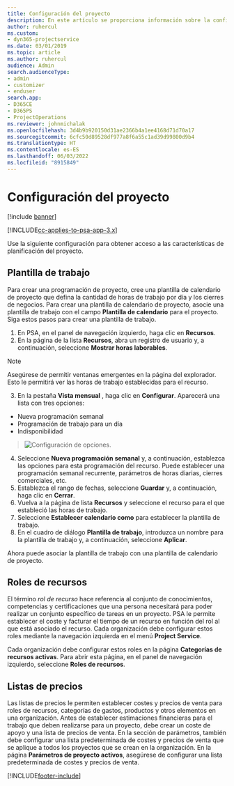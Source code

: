 ```yaml
---
title: Configuración del proyecto
description: En este artículo se proporciona información sobre la configuración de administración del proyecto.
author: ruhercul
ms.custom:
- dyn365-projectservice
ms.date: 03/01/2019
ms.topic: article
ms.author: ruhercul
audience: Admin
search.audienceType:
- admin
- customizer
- enduser
search.app:
- D365CE
- D365PS
- ProjectOperations
ms.reviewer: johnmichalak
ms.openlocfilehash: 3d4b9b920150d31ae2366b4a1ee4168d71d70a17
ms.sourcegitcommit: 6cfc50d89528df977a8f6a55c1ad39d99800d9b4
ms.translationtype: HT
ms.contentlocale: es-ES
ms.lasthandoff: 06/03/2022
ms.locfileid: "8915849"
---
```

# <a name="project-settings"></a>Configuración del proyecto

[!include [banner](../includes/psa-now-project-operations.md)]

[!INCLUDE[cc-applies-to-psa-app-3.x](../includes/cc-applies-to-psa-app-3x.md)]

Use la siguiente configuración para obtener acceso a las características de planificación del proyecto.

## <a name="work-template"></a>Plantilla de trabajo

Para crear una programación de proyecto, cree una plantilla de calendario de proyecto que defina la cantidad de horas de trabajo por día y los cierres de negocios. Para crear una plantilla de calendario de proyecto, asocie una plantilla de trabajo con el campo **Plantilla de calendario** para el proyecto. Siga estos pasos para crear una plantilla de trabajo.

1. En PSA, en el panel de navegación izquierdo, haga clic en **Recursos**. 
2. En la página de la lista **Recursos**, abra un registro de usuario y, a continuación, seleccione **Mostrar horas laborables**.

  > [!NOTE]
  > Asegúrese de permitir ventanas emergentes en la página del explorador. Esto le permitirá ver las horas de trabajo establecidas para el recurso.
  
3. En la pestaña **Vista mensual** , haga clic en **Configurar**. Aparecerá una lista con tres opciones: 

  - Nueva programación semanal
  - Programación de trabajo para un día
  - Indisponibilidad

> ![Configuración de opciones.](media/project-13.png)

4. Seleccione **Nueva programación semanal** y, a continuación, establezca las opciones para esta programación del recurso. Puede establecer una programación semanal recurrente, parámetros de horas diarias, cierres comerciales, etc.
5. Establezca el rango de fechas, seleccione **Guardar** y, a continuación, haga clic en **Cerrar**. 
6. Vuelva a la página de lista **Recursos** y seleccione el recurso para el que estableció las horas de trabajo. 
7. Seleccione **Establecer calendario como** para establecer la plantilla de trabajo. 
8. En el cuadro de diálogo **Plantilla de trabajo**, introduzca un nombre para la plantilla de trabajo y, a continuación, seleccione **Aplicar**. 

Ahora puede asociar la plantilla de trabajo con una plantilla de calendario de proyecto.

## <a name="resource-roles"></a>Roles de recursos

El término *rol de recurso* hace referencia al conjunto de conocimientos, competencias y certificaciones que una persona necesitará para poder realizar un conjunto específico de tareas en un proyecto. PSA le permite establecer el coste y facturar el tiempo de un recurso en función del rol al que está asociado el recurso. Cada organización debe configurar estos roles mediante la navegación izquierda en el menú **Project Service**.

Cada organización debe configurar estos roles en la página **Categorías de recursos activas**. Para abrir esta página, en el panel de navegación izquierdo, seleccione **Roles de recursos**.

## <a name="price-lists"></a>Listas de precios

Las listas de precios le permiten establecer costes y precios de venta para roles de recursos, categorías de gastos, productos y otros elementos en una organización. Antes de establecer estimaciones financieras para el trabajo que deben realizarse para un proyecto, debe crear un coste de apoyo y una lista de precios de venta. En la sección de parámetros, también debe configurar una lista predeterminada de costes y precios de venta que se aplique a todos los proyectos que se crean en la organización. En la página **Parámetros de proyecto activos**, asegúrese de configurar una lista predeterminada de costes y precios de venta.


[!INCLUDE[footer-include](../includes/footer-banner.md)]
